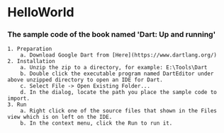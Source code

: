HelloWorld
==========
### The sample code of the book named 'Dart: Up and running'
	1. Preparation
		a. Download Google Dart from [Here](https://www.dartlang.org/)
	2. Installation
		a. Unzip the zip to a directory, for example: E:\Tools\Dart
  		b. Double click the executable program named DartEditor under above unzipped directory to open an IDE for Dart.
  		c. Select File -> Open Existing Folder...
  		d. In the dialog, locate the path you place the sample code to import.
	3. Run
  		a. Right click one of the source files that shown in the Files view which is on left on the IDE.
  		b. In the context menu, click the Run to run it.
